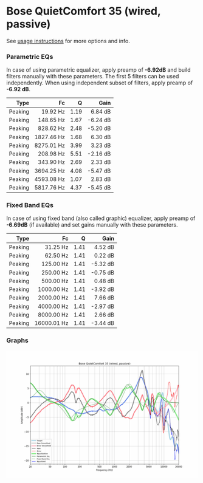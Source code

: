 # Bose QuietComfort 35 (wired, passive)
See [usage instructions](https://github.com/jaakkopasanen/AutoEq#usage) for more options and info.

### Parametric EQs
In case of using parametric equalizer, apply preamp of **-6.92dB** and build filters manually
with these parameters. The first 5 filters can be used independently.
When using independent subset of filters, apply preamp of **-6.92 dB**.

| Type    | Fc         |    Q | Gain     |
|--------:|-----------:|-----:|---------:|
| Peaking | 19.92 Hz   | 1.19 | 6.84 dB  |
| Peaking | 148.65 Hz  | 1.67 | -6.24 dB |
| Peaking | 828.62 Hz  | 2.48 | -5.20 dB |
| Peaking | 1827.46 Hz | 1.68 | 6.30 dB  |
| Peaking | 8275.01 Hz | 3.99 | 3.23 dB  |
| Peaking | 208.98 Hz  | 5.51 | -2.16 dB |
| Peaking | 343.90 Hz  | 2.69 | 2.33 dB  |
| Peaking | 3694.25 Hz | 4.08 | -5.47 dB |
| Peaking | 4593.08 Hz | 1.07 | 2.83 dB  |
| Peaking | 5817.76 Hz | 4.37 | -5.45 dB |

### Fixed Band EQs
In case of using fixed band (also called graphic) equalizer, apply preamp of **-6.69dB**
(if available) and set gains manually with these parameters.

| Type    | Fc          |    Q | Gain     |
|--------:|------------:|-----:|---------:|
| Peaking | 31.25 Hz    | 1.41 | 4.52 dB  |
| Peaking | 62.50 Hz    | 1.41 | 0.22 dB  |
| Peaking | 125.00 Hz   | 1.41 | -5.32 dB |
| Peaking | 250.00 Hz   | 1.41 | -0.75 dB |
| Peaking | 500.00 Hz   | 1.41 | 0.48 dB  |
| Peaking | 1000.00 Hz  | 1.41 | -3.92 dB |
| Peaking | 2000.00 Hz  | 1.41 | 7.66 dB  |
| Peaking | 4000.00 Hz  | 1.41 | -2.97 dB |
| Peaking | 8000.00 Hz  | 1.41 | 2.66 dB  |
| Peaking | 16000.01 Hz | 1.41 | -3.44 dB |

### Graphs
![](./Bose%20QuietComfort%2035%20(wired,%20passive).png)